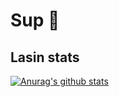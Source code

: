 # Sup 👋

## Lasin stats
[![Anurag's github stats](https://github-readme-stats.vercel.app/api?username=PeturSteinn&show_icons=true&hide_border=true&title_color=EA8872&icon_color=EA8872)](https://github.com/anuraghazra/github-readme-stats)

<!--
**PeturSteinn/PeturSteinn** is a ✨ _special_ ✨ repository because its `README.md` (this file) appears on your GitHub profile.

Here are some ideas to get you started:

- 🔭 I’m currently working on ...
- 🌱 I’m currently learning ...
- 👯 I’m looking to collaborate on ...
- 🤔 I’m looking for help with ...
- 💬 Ask me about ...
- 📫 How to reach me: ...
- 😄 Pronouns: ...
- ⚡ Fun fact: ...
-->
